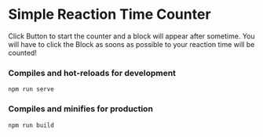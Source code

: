 # Simple Reaction Time Counter
Click Button to start the counter and a block will appear after sometime. You will have to click the Block as soons as possible to your reaction time will be counted!


### Compiles and hot-reloads for development
```
npm run serve
```

### Compiles and minifies for production
```
npm run build
```


